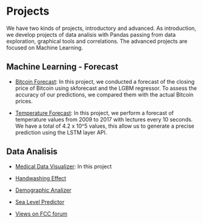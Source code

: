 <!-- ---
layout: default
--- -->

<!-- Comentarios -->


<!-- Text can be **bold**, _italic_, or ~~strikethrough~~. -->
<!-- [Link to another page](./another-page.html). -->
<!-- There should be whitespace between paragraphs. -->

<!-- # Header 1 -->
<!-- ## Header 2 -->

<!-- 
     > This is a blockquote following a header.
     >
     > When something is important enough, you do it even if the odds are not in your favor.
-->

<!--  #### Header 4 

  *   This is an unordered list following a header.
  *   This is an unordered list following a header.
  *   This is an unordered list following a header.

  ##### Header 5

  1.  This is an ordered list following a header.
  2.  This is an ordered list following a header.
  3.  This is an ordered list following a header.

  ###### Header 6

| head1        | head two          | three |
|:-------------|:------------------|:------|
| ok           | good swedish fish | nice  |
| out of stock | good and plenty   | nice  |
| ok           | good `oreos`      | hmm   |
| ok           | good `zoute` drop | yumm  |

  ### There's a horizontal rule below this.

  * * *

  ### Here is an unordered list:

  *   Item foo
  *   Item bar
  *   Item baz
  *   Item zip

  ### And an ordered list:

  1.  Item one
  1.  Item two
  1.  Item three
  1.  Item four

  ### And a nested list:

- level 1 item
  - level 2 item
  - level 2 item
    - level 3 item
    - level 3 item
- level 1 item
  - level 2 item
  - level 2 item
  - level 2 item
- level 1 item
  - level 2 item
  - level 2 item
- level 1 item

### Small image

![Octocat](https://github.githubassets.com/images/icons/emoji/octocat.png)

### Large image

![Branching](https://guides.github.com/activities/hello-world/branching.png)


### Definition lists can be used with HTML syntax.

<dl>
<dt>Name</dt>
<dd>Godzilla</dd>
<dt>Born</dt>
<dd>1952</dd>
<dt>Birthplace</dt>
<dd>Japan</dd>
<dt>Color</dt>
<dd>Green</dd>
</dl>

```
Long, single-line code blocks should not wrap. They should horizontally scroll if they are too long. This line should be long enough to demonstrate this.
```

```
The final element.
```
--> 

# Projects
We have two kinds of projects, introductory and advanced. As introduction, we develop projects of data analisis with Pandas passing from data exploration, graphical tools and correlations. The advanced projects are focused on Machine Learning.     

## Machine Learning - Forecast  

* [Bitcoin Forecast](https://github.com/PhyData/Bitcoin_Forecast): In this project, we conducted a forecast of the closing price of Bitcoin using skforecast and the LGBM regressor. To assess the accuracy of our predictions, we compared them with the actual Bitcoin prices.
  
* [Temperature Forecast](https://github.com/PhyData/Temperature_Forecast): In this project, we perform a forecast of temperature values from 2009 to 2017 with lectures every 10 seconds. We have a total of 4.2 x 10^5 values, this allow us to generate a precise prediction using the LSTM layer API.

## Data Analisis 

* [Medical Data Visualizer](https://github.com/PhyData/Medical_Data_Visualizer): In this project

* [Handwashing Effect](https://github.com/PhyData/Handwashing_Effect)
  
* [Demographic Analizer](https://github.com/PhyData/Demographic_Analizer)
  
* [Sea Level Predictor](https://github.com/PhyData/Sea_Level_Predictor)
  
* [Views on FCC forum](https://github.com/PhyData/Views_FCCForum)
